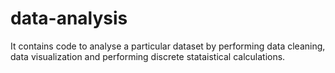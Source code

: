 # data-analysis
It contains code to analyse a particular dataset by performing data cleaning, data visualization and performing discrete stataistical calculations.
